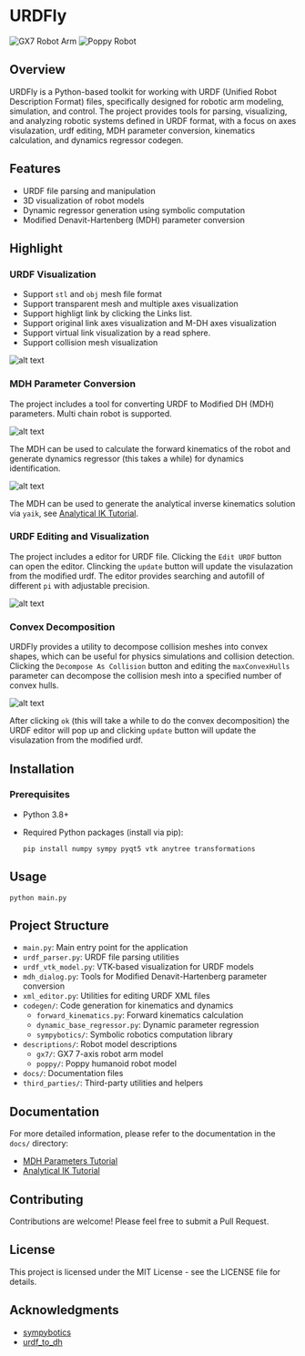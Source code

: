 # URDFly

![GX7 Robot Arm](assets/gx7.png)
![Poppy Robot](assets/poppy.png)

## Overview

URDFly is a Python-based toolkit for working with URDF (Unified Robot Description Format) files, specifically designed for robotic arm modeling, simulation, and control. The project provides tools for parsing, visualizing, and analyzing robotic systems defined in URDF format, with a focus on axes visulazation, urdf editing, MDH parameter conversion, kinematics calculation, and dynamics regressor codegen.

## Features

- URDF file parsing and manipulation
- 3D visualization of robot models
- Dynamic regressor generation using symbolic computation
- Modified Denavit-Hartenberg (MDH) parameter conversion

## Highlight

### URDF Visualization

- Support `stl` and `obj` mesh file format
- Support transparent mesh and multiple axes visualization
- Support highligt link by clicking the Links list.
- Support original link axes visualization and M-DH axes visualization
- Support virtual link visualization by a read sphere.
- Support collision mesh visualization

![alt text](assets/gx7_collision.png)

### MDH Parameter Conversion

The project includes a tool for converting URDF to Modified DH (MDH) parameters. Multi chain robot is supported.

![alt text](assets/gx7-mdh.png)

The MDH can be used to calculate the forward kinematics of the robot and generate dynamics regressor (this takes a while) for dynamics identification.

![alt text](assets/gx7-mdh-fk.png)

The MDH can be used to generate the analytical inverse kinematics solution via `yaik`, see [Analytical IK Tutorial](docs/Analytical_IK_Tutorial.md).

### URDF Editing and Visualization

The project includes a editor for URDF file. Clicking the `Edit URDF` button can open the editor. Clincking the `update` button will update the visulazation from the modified urdf. The editor provides searching and autofill of different `pi` with adjustable precision.

![alt text](assets/urdf-editor.png)

### Convex Decomposition

URDFly provides a utility to decompose collision meshes into convex shapes, which can be useful for physics simulations and collision detection. Clicking the `Decompose As Collision` button and editing the `maxConvexHulls` parameter can decompose the collision mesh into a specified number of convex hulls.

![alt text](assets/convex_decomp.png)

After clicking `ok` (this will take a while to do the convex decomposition) the URDF editor will pop up and clicking `update` button will update the visulazation from the modified urdf.

## Installation

### Prerequisites

- Python 3.8+
- Required Python packages (install via pip):

  ```
  pip install numpy sympy pyqt5 vtk anytree transformations
  ```

## Usage

```
python main.py
```

## Project Structure

- `main.py`: Main entry point for the application
- `urdf_parser.py`: URDF file parsing utilities
- `urdf_vtk_model.py`: VTK-based visualization for URDF models
- `mdh_dialog.py`: Tools for Modified Denavit-Hartenberg parameter conversion
- `xml_editor.py`: Utilities for editing URDF XML files
- `codegen/`: Code generation for kinematics and dynamics
  - `forward_kinematics.py`: Forward kinematics calculation
  - `dynamic_base_regressor.py`: Dynamic parameter regression
  - `sympybotics/`: Symbolic robotics computation library
- `descriptions/`: Robot model descriptions
  - `gx7/`: GX7 7-axis robot arm model
  - `poppy/`: Poppy humanoid robot model
- `docs/`: Documentation files
- `third_parties/`: Third-party utilities and helpers

## Documentation

For more detailed information, please refer to the documentation in the `docs/` directory:

- [MDH Parameters Tutorial](docs/MDH_Parameters_Tutorial.md)
- [Analytical IK Tutorial](docs/Analytical_IK_Tutorial.md)

## Contributing

Contributions are welcome! Please feel free to submit a Pull Request.

## License

This project is licensed under the MIT License - see the LICENSE file for details.

## Acknowledgments

- [sympybotics](https://github.com/sympybotics/sympybotics)
- [urdf_to_dh](<https://github.com/mcevoyandy/urdf_to_dh>)
